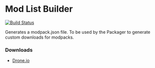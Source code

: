 # Mod List Builder
[![Build Status](https://drone.io/github.com/Soartex-Modded/Mod-List-Builder/status.png)](https://drone.io/github.com/Soartex-Modded/Mod-List-Builder/latest)

Generates a modpack.json file. To be used by the Packager to generate custom downloads for modpacks.

### Downloads
- [Drone.io](https://drone.io/github.com/Soartex-Modded/Mod-List-Builder/files)
